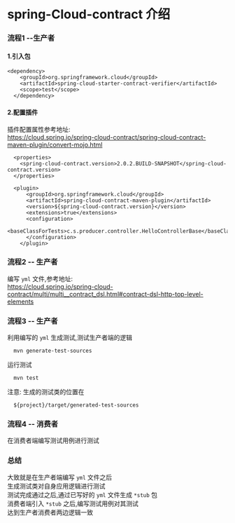 # spring-Cloud-contract 介绍
### 流程1 --生产者
#### 1.引入包
```
<dependency>
    <groupId>org.springframework.cloud</groupId>
    <artifactId>spring-cloud-starter-contract-verifier</artifactId>
    <scope>test</scope>
  </dependency>
```
#### 2.配置插件  
插件配置属性参考地址:  
https://cloud.spring.io/spring-cloud-contract/spring-cloud-contract-maven-plugin/convert-mojo.html
```
  <properties>
    <spring-cloud-contract.version>2.0.2.BUILD-SNAPSHOT</spring-cloud-contract.version>
  </properties>

  <plugin>
      <groupId>org.springframework.cloud</groupId>
      <artifactId>spring-cloud-contract-maven-plugin</artifactId>
      <version>${spring-cloud-contract.version}</version>
      <extensions>true</extensions>
      <configuration>
        <baseClassForTests>c.s.producer.controller.HelloControllerBase</baseClassForTests>
      </configuration>
    </plugin>
```

### 流程2 -- 生产者
编写 `yml` 文件,参考地址:  
https://cloud.spring.io/spring-cloud-contract/multi/multi__contract_dsl.html#contract-dsl-http-top-level-elements

### 流程3 -- 生产者
利用编写的 `yml` 生成测试,测试生产者端的逻辑
```
  mvn generate-test-sources
```
运行测试  
```
  mvn test
```
注意: 生成的测试类的位置在
```
  ${project}/target/generated-test-sources
```

### 流程4 -- 消费者
在消费者端编写测试用例进行测试

### 总结
大致就是在生产者端编写 `yml` 文件之后  
生成测试类对自身应用逻辑进行测试  
测试完成通过之后,通过已写好的 `yml` 文件生成 `*stub` 包  
消费者端引入 `*stub` 之后,编写测试用例对其测试  
达到生产者消费者两边逻辑一致  
